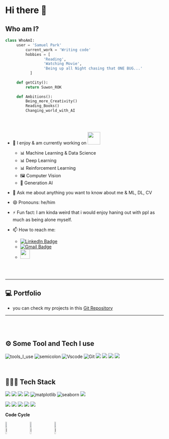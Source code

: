 # Hi there 👋

 ## Who am I?
 ```python
 class WhoAmI:
 	  user = 'Samuel Park'
		  current_work = 'Writing code'
		  hobbies = [
				  'Reading',
				  'Watching Movie',
			  	  'Being up all Night chasing that ONE BUG...'
			]
	
	  def getCity():
		  return Suwon_ROK
	
	  def Ambitions():
		  Being_more_Creativity()
		  Reading_Books()
		  Changing_world_with_AI
	
 ```
<br>

- 🔭 I enjoy & am currently working on <img src="https://media.giphy.com/media/WUlplcMpOCEmTGBtBW/giphy.gif" width="40"> 
  - 📊 Machine Learning & Data Science
  - 📊 Deep Learning
  - 📊 Reinforcement Learning
  - 🖼 Computer Vision
  - 🤔 Generation AI

- 💬 Ask me about anything you want to know about me & ML, DL, CV
- 😄 Pronouns: he/him
- ⚡ Fun fact: I am kinda weird that i would enjoy haning out with ppl as much as being alone myself.

- 📫 How to reach me:
	- [![LinkedIn Badge](http://img.shields.io/badge/-LinkedIn-0072b1?style=flat&logo=linkedin&link=https://www.linkedin.com/in/samuel-park-2b8262279/)](https://www.linkedin.com/in/samuel-park-2b8262279/)
	- [![Gmail Badge](https://img.shields.io/badge/-tkandpf9914@gmail.com-c14438?style=flat-square&logo=Gmail&logoColor=white&link=mailto:tkandpf9914@gmail.com)](mailto:tkandpf@gmail.com)
 	- <a href="https://www.kaggle.com/samuelpark97"><img src="https://www.vectorlogo.zone/logos/kaggle/kaggle-icon.svg" width="30"></a>	

<br/><br/>

---
## 💻  Portfolio
- you can check my projects in this [Git Repository](https://github.com/ahfmrptEkd/Portfolio)
---
<!--
### 여기에 추후 포트폴리오 리포지토리들 아례 예시처럼 넣으면 된다.
[보이는 이름](링크)
-->

<br/><br/>

## ⚙️ Some Tool and Tech I use
![tools_I_use](https://img.shields.io/badge/-%F0%9F%9A%80%20Tools%20I%20use-orange)
![semicolon](https://img.shields.io/badge/-%3A-orange)
![Vscode](https://img.shields.io/badge/Visual_Studio_Code-0078D4?style=flat&logo=visual%20studio%20code&logoColor=white)
![Git](https://img.shields.io/badge/GIT-E44C30?style=flat&logo=git&logoColor=white)
<img src="https://img.shields.io/badge/GitHub-181717?style=flat-square&logo=GitHub&logoColor=white"/> <!-- github -->
<img src="https://img.shields.io/badge/Linux-FCC624?style=flat-square&logo=linux&logoColor=black"/>   <!-- Linux -->
<img src="https://img.shields.io/badge/Ubuntu-E95420?style=flat-square&logo=Ubuntu&logoColor=white"/>  <!-- ubuntu -->
<img src="https://img.shields.io/badge/Jupyter-555555.svg?&style=flat-square&logo=jupyter&logoColor=F37626">   <!-- jupyter -->

</br>

## 🧗🏻‍♀️ Tech Stack
<img src="https://img.shields.io/badge/MySQL-4479A1?style=flat-square&logo=MySQL&logoColor=white"/> <!-- MySQL -->
<img src="https://img.shields.io/badge/python-3776AB?style=flat&logo=python&logoColor=white"/> <img src="https://img.shields.io/badge/pandas-150458?style=flat&logo=pandas&logoColor=white"/> <img src="https://img.shields.io/badge/numpy-013243?style=flat&logo=numpy&logoColor=white"/> 
![matplotlib](http://img.shields.io/badge/-Matplotlib-FF6441?style=flat) ![seaborn](http://img.shields.io/badge/-Seaborn-1287B1?style=flat) <img src="https://img.shields.io/badge/scikitlearn-F7931E?style=flat&logo=scikitlearn&logoColor=white"/> 

<img src="https://img.shields.io/badge/pytorch-EE4C2C?style=flat&logo=pytorch&logoColor=white"/> <img src="https://img.shields.io/badge/keras-D00000?style=flat&logo=keras&logoColor=white"/> <img src="https://img.shields.io/badge/tensorflow-FF6F00?style=flat&logo=tensorflow&logoColor=white"/> <img src="https://img.shields.io/badge/opencv-5C3EE8?style=flat&logo=opencv&logoColor=white"/> <img src="https://img.shields.io/badge/kaggle-20BEFF?style=flat&logo=kaggle&logoColor=white"/> 



**Code Cycle**

<img src="https://raw.githubusercontent.com/Tarikul-Islam-Anik/Animated-Fluent-Emojis/master/Emojis/Smilies/Face%20with%20Spiral%20Eyes.png" width="10%" alt="Broken system!"/> &nbsp;&nbsp;&nbsp;&nbsp;&nbsp; 
<img src="https://raw.githubusercontent.com/Tarikul-Islam-Anik/Animated-Fluent-Emojis/master/Emojis/Smilies/Relieved%20Face.png" width="10%" alt="It's working!"/> &nbsp;&nbsp;&nbsp;&nbsp;&nbsp;
<img src="https://raw.githubusercontent.com/Tarikul-Islam-Anik/Animated-Fluent-Emojis/master/Emojis/Smilies/Astonished%20Face.png" width="10%" alt="It's working but you don't know how!"/>

<!--
**ahfmrptEkd/ahfmrptEkd** is a ✨ _special_ ✨ repository because its `README.md` (this file) appears on your GitHub profile.

Here are some ideas to get you started:

- 🔭 I’m currently working on ...
- 🌱 I’m currently learning ...
- 👯 I’m looking to collaborate on ...
- 🤔 I’m looking for help with ...
- 💬 Ask me about ...
- 📫 How to reach me: ...
- 😄 Pronouns: ...
- ⚡ Fun fact: ...
-->
